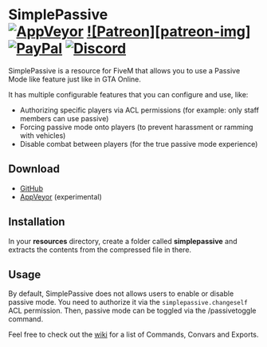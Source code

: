 # SimplePassive<br>[![AppVeyor][appveyor-img]][appveyor-url] [![Patreon][patreon-img]][patreon-url] [![PayPal][paypal-img]][paypal-url] [![Discord][discord-img]][discord-url]

SimplePassive is a resource for FiveM that allows you to use a Passive Mode like feature just like in GTA Online.

It has multiple configurable features that you can configure and use, like:

* Authorizing specific players via ACL permissions (for example: only staff members can use passive)
* Forcing passive mode onto players (to prevent harassment or ramming with vehicles)
* Disable combat between players (for the true passive mode experience)

## Download

* [GitHub](https://github.com/justalemon/SimplePassive/releases)
* [AppVeyor](https://ci.appveyor.com/project/justalemon/simplepassive) (experimental)

## Installation

In your **resources** directory, create a folder called **simplepassive** and extracts the contents from the compressed file in there.

## Usage

By default, SimplePassive does not allows users to enable or disable passive mode. You need to authorize it via the `simplepassive.changeself` ACL permission. Then, passive mode can be toggled via the /passivetoggle command.

Feel free to check out the [wiki](https://github.com/justalemon/SimplePassive/wiki) for a list of Commands, Convars and Exports.

[appveyor-img]: https://img.shields.io/appveyor/ci/justalemon/simplepassive.svg?label=appveyor
[appveyor-url]: https://ci.appveyor.com/project/justalemon/simplepassive
[patreon-url]: https://www.patreon.com/lemonchan
[paypal-img]: https://img.shields.io/badge/support-paypal-0079C1.svg
[paypal-url]: https://paypal.me/justalemon
[discord-img]: https://img.shields.io/badge/discord-join-7289DA.svg
[discord-url]: https://discord.gg/Cf6sspj
